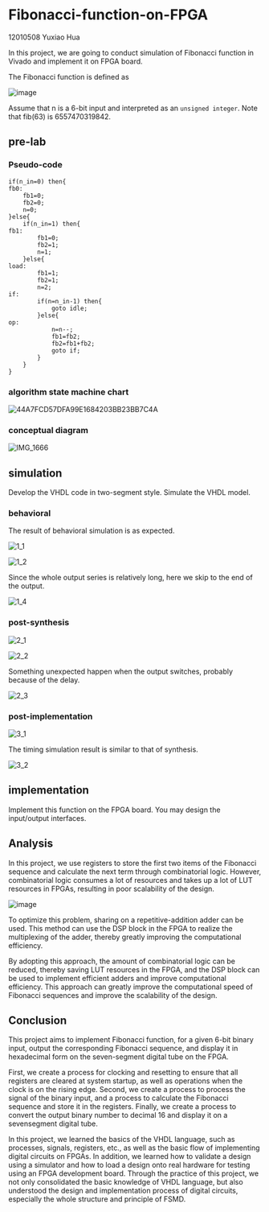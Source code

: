 # Fibonacci-function-on-FPGA

12010508 Yuxiao Hua

In this project, we are going to conduct simulation of Fibonacci function in Vivado and implement it on FPGA board.

The Fibonacci function is defined as

![image](https://user-images.githubusercontent.com/117464811/232430447-f4d76269-09cf-4a13-9502-365223babefe.png)

Assume that n is a 6-bit input and interpreted as an `unsigned integer`. Note that fib(63) is 6557470319842.

## pre-lab

### Pseudo-code

```
if(n_in=0) then{
fb0:
	fb1=0;
	fb2=0;
	n=0;
}else{
	if(n_in=1) then{
fb1:
		fb1=0;
		fb2=1;
		n=1;
	}else{
load:
		fb1=1;
		fb2=1;
		n=2;
if:
		if(n=n_in-1) then{
			goto idle;
		}else{
op:
			n=n--;
			fb1=fb2;
			fb2=fb1+fb2;
			goto if;
		}
	}
}
```

### algorithm state machine chart

![44A7FCD57DFA99E1684203BB23BB7C4A](https://user-images.githubusercontent.com/117464811/234206363-bad93d54-f801-4605-a97b-8aa01d41358a.png)

### conceptual diagram

![IMG_1666](https://user-images.githubusercontent.com/117464811/234206439-7cca4a53-c7ef-4236-b004-e13699b15ae9.PNG)

## simulation

Develop the VHDL code in two-segment style. Simulate the VHDL model.

### behavioral

The result of behavioral simulation is as expected.

![1_1](https://github.com/HuaYuXiao/Fibonacci-function-on-FPGA/assets/117464811/85538985-adcd-4b3e-859e-f95e76e07021)

![1_2](https://github.com/HuaYuXiao/Fibonacci-function-on-FPGA/assets/117464811/c45a14d2-af28-469d-a2f6-058a5bf3d9b2)

Since the whole output series is relatively long, here we skip to the end of the output.

![1_4](https://github.com/HuaYuXiao/Fibonacci-function-on-FPGA/assets/117464811/c78b545d-62b8-4cbd-a64e-3f44f7baddec)

### post-synthesis

![2_1](https://github.com/HuaYuXiao/Fibonacci-function-on-FPGA/assets/117464811/138ba9e7-5d60-466d-9189-eacef9a72232 "post-synthesis functional simulation")

![2_2](https://github.com/HuaYuXiao/Fibonacci-function-on-FPGA/assets/117464811/8aea7834-d356-4496-bd0a-56d5823a4729 "post-synthesis timing simulation")

Something unexpected happen when the output switches, probably because of the delay.

![2_3](https://github.com/HuaYuXiao/Fibonacci-function-on-FPGA/assets/117464811/916ad707-8c5f-45f9-8145-78148532924f)

### post-implementation

![3_1](https://github.com/HuaYuXiao/Fibonacci-function-on-FPGA/assets/117464811/bf980599-de1b-4255-8209-ab1497f5d208 "post-implementation functional simulation")

The timing simulation result is similar to that of synthesis.

![3_2](https://github.com/HuaYuXiao/Fibonacci-function-on-FPGA/assets/117464811/a3b4568f-7fce-4b71-8014-34e5ec317b2b "post-implementation timing simulation")

## implementation

Implement this function on the FPGA board. You may design the input/output interfaces.

## Analysis

In this project, we use registers to store the first two items of the Fibonacci sequence and calculate the next term through combinatorial logic. However, combinatorial logic consumes a lot of resources and takes up a lot of LUT resources in FPGAs, resulting in poor scalability of the design.

![image](https://github.com/HuaYuXiao/Fibonacci-function-on-FPGA/assets/117464811/b5839b95-36f6-4342-9772-9ff3b1301dd4)

To optimize this problem, sharing on a repetitive-addition adder can be used. This method can use the DSP block in the FPGA to realize the multiplexing of the adder, thereby greatly improving the computational efficiency.

By adopting this approach, the amount of combinatorial logic can be reduced, thereby saving LUT resources in the FPGA, and the DSP block can be used to implement efficient adders and improve computational efficiency. This approach can greatly improve the computational speed of Fibonacci sequences and improve the scalability of the design.

## Conclusion

This project aims to implement Fibonacci function, for a given 6-bit binary input, output the corresponding Fibonacci sequence, and display it in hexadecimal form on the seven-segment digital tube on the FPGA.

First, we create a process for clocking and resetting to ensure that all registers are cleared at system startup, as well as operations when the clock is on the rising edge. Second, we create a process to process the signal of the binary input, and a process to calculate the Fibonacci sequence and store it in the registers. Finally, we create a process to convert the output binary number to decimal 16 and display it on a sevensegment
digital tube.

In this project, we learned the basics of the VHDL language, such as processes, signals, registers, etc., as well as the basic flow of implementing digital circuits on FPGAs. In addition, we learned how to validate a design using a simulator and how to load a design onto real hardware for testing using an FPGA development board. Through the practice of this project, we not only consolidated the basic knowledge of VHDL language, but also understood the design and implementation process of digital circuits, especially the whole structure and principle of FSMD.
